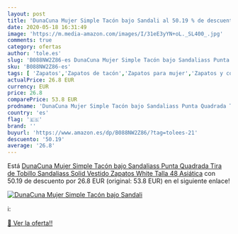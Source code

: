 ```yaml
---
layout: post
title: 'DunaCuna Mujer Simple Tacón bajo Sandali al 50.19 % de descuento'
date: 2020-05-18 16:31:49
image: 'https://m.media-amazon.com/images/I/31eE3yYN+oL._SL400_.jpg'
comments: true
category: ofertas
author: 'tole.es'
slug: 'B088NW2Z86-es DunaCuna Mujer Simple Tacón bajo Sandaliass Punta Quadrada...'
sku: 'B088NW2Z86-es'
tags: [ 'Zapatos','Zapatos de tacón','Zapatos para mujer','Zapatos y complementos','zapatos', ]
actualPrice: 26.8 EUR
currency: EUR
price: 26.8
comparePrice: 53.8 EUR
prodname: 'DunaCuna Mujer Simple Tacón bajo Sandaliass Punta Quadrada Tira de Tobillo Sandaliass Solid Vestido Zapatos White Talla 48 Asiática'
country: 'es'
flag: '🇪🇸'
brand: ''
buyurl: 'https://www.amazon.es/dp/B088NW2Z86/?tag=tolees-21'
descuento: '50.19'
average: '26.8'
---
```


Está [DunaCuna Mujer Simple Tacón bajo Sandaliass Punta Quadrada Tira de Tobillo Sandaliass Solid Vestido Zapatos White Talla 48 Asiática](https://www.amazon.es/dp/B088NW2Z86/?tag=tolees-21) con 50.19 de descuento por 26.8 EUR (original: 53.8 EUR) en el siguiente enlace!

[![DunaCuna Mujer Simple Tacón bajo Sandali](https://m.media-amazon.com/images/I/31eE3yYN+oL._SL400_.jpg)](https://www.amazon.es/dp/B088NW2Z86/?tag=tolees-21)

ℹ️:


[🛒 Ver la oferta!!](https://www.amazon.es/dp/B088NW2Z86/?tag=tolees-21)
